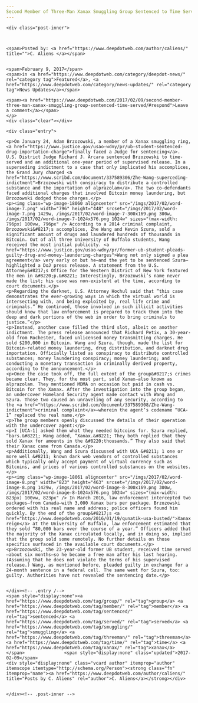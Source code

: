 ```yaml
---
Second Member of Three-Man Xanax Smuggling Group Sentenced to Time Served
---
```

<article class="post-listing post-18049 post type-post status-publish format-standard has-post-thumbnail hentry  tag-group tag-member tag-sentenced tag-served tag-threeman tag-time tag-xanax">
    
    <div class="post-inner">
    
    
        
    <span>Posted by: <a href="https://www.deepdotweb.com/author/caliens/" title="">C. Aliens </a></span>
    
    
    <span>February 9, 2017</span>
    <span>in <a href="https://www.deepdotweb.com/category/deepdot-news/" rel="category tag">Featured</a>, <a href="https://www.deepdotweb.com/category/news-updates/" rel="category tag">News Updates</a></span>
    
    <span><a href="https://www.deepdotweb.com/2017/02/09/second-member-three-man-xanax-smuggling-group-sentenced-time-served/#respond">Leave a comment</a></span>
    </p>
    <div class="clear"></div>
    
    <div class="entry">
    
    <p>On January 24, Adam Brzozowski, a member of a Xanax smuggling ring, <a href="https://www.justice.gov/usao-wdny/pr/ub-student-sentenced-drug-importation-charge">finally faced a Judge for sentencing</a>. U.S. District Judge Richard J. Arcara sentenced Brzozowski to time-served and an additional one-year period of supervised release. In a superseding indictment to a case that only implicated his accomplices, the Grand Jury charged <a href="https://www.scribd.com/document/337589306/Zhe-Wang-superceding-indictment">Brzozowski with conspiracy to distribute a controlled substance and the importation of alprazolam</a>. The two co-defendants faced additional charges that involved Bitcoin money laundering, but Brzozowski dodged those charges.</p>
    <p><img class="wp-image-18060 aligncenter" src="/imgs/2017/02/word-image-7.png" width="796" height="448" srcset="/imgs/2017/02/word-image-7.png 1429w, /imgs/2017/02/word-image-7-300x169.png 300w, /imgs/2017/02/word-image-7-1024x576.png 1024w" sizes="(max-width: 796px) 100vw, 796px" /> According to a 2014 criminal complaint, Brzozowski&#8217;s accomplices, Zhe Wang and Kevin Szura, sold a significant amount of drugs and laundered hundreds of thousands in Bitcoin. Out of all three University of Buffalo students, Wang received the most initial publicity. <a href="https://www.justice.gov/usao-wdny/pr/former-ub-student-pleads-guilty-drug-and-money-laundering-charges">Wang not only signed a plea agreement</a> very early on but he—and the yet to be sentenced Szura—highlighted a DoJ press release. A statement from the U.S. Attorney&#8217;s Office for the Western District of New York featured the men in &#8220;p.&#8221; Interestingly, Brzozowski’s name never made the list; his case was non-existent at the time, according to court documents.</p>
    <p>Regarding the darknet, U.S. Attorney Hochul said that “this case demonstrates the ever-growing ways in which the virtual world is intersecting with, and being exploited by, real life crime and criminals.” He continued, those involved in such illicit activities should know that law enforcement is prepared to track them into the deep and dark portions of the web in order to bring criminals to justice.”</p>
    <p>Instead, another case filled the third slot, albeit on another indictment. The press release announced that Richard Petix, a 30-year-old from Rochester, faced unlicensed money transmitting charges. He sold $200,000 in Bitcoin. Wang and Szura, though, made the list for Bitcoin-related money laundering, drug distribution, and darknet drug importation. Officially listed as conspiracy to distribute controlled substances; money laundering conspiracy; money laundering; and conducting a monetary transaction in criminally derived property, according to the announcement.</p>
    <p>Once the case took off, the full extent of the group&#8217;s crimes became clear. They, for the most part, sold Xanax—also known as alprazolam. They mentioned MDMA on occasion but paid in cash vs. Bitcoin for the Xanax. After the investigation into the group began, an undercover Homeland Security agent made contact with Wang and Szura. Those two caused an unraveling of any security, according to the <a href="https://www.scribd.com/document/337589308/Zhe-Wang-indictment">criminal complaint</a>—wherein the agent’s codename “UCA-1” replaced the real name.</p>
    <p>The group members openly discussed the details of their operation with the undercover agent:</p>
    <p>I [UCA-1] asked them what they needed bitcoins for. Szura replied, “bars.&#8221; Wang added, “Xanax.&#8221; They both replied that they sold Xanax for amounts in the &#8220;thousands.” They also said that their Xanax came from Canada.</p>
    <p>Additionally, Wang and Szura discussed with UCA &#8211; 1 one or more well &#8211; known dark web vendors of controlled substances which typically only accept payment of virtual currency such as Bitcoins, and prices of various controlled substances on the websites.</p>
    <p><img class="wp-image-18061 aligncenter" src="/imgs/2017/02/word-image-8.png" width="823" height="463" srcset="/imgs/2017/02/word-image-8.png 1429w, /imgs/2017/02/word-image-8-300x169.png 300w, /imgs/2017/02/word-image-8-1024x576.png 1024w" sizes="(max-width: 823px) 100vw, 823px" /> In March 2016, law enforcement intercepted two packages—from Canada—with 3,000 Xanax bars per package. Brzozowski ordered with his real name and address; police officers found him quickly. By the end of the group&#8217;s <a href="https://www.deepdotweb.com/2016/01/19/qunatik-usa-busted/">Xanax reign</a> at the University of Buffalo, law enforcement estimated that they sold “80,000 bars over the course of a year.” Officers added that the majority of the Xanax circulated locally, and in doing so, implied that the group sold some remotely. No further details on those specifics surfaced in the available court documents.</p>
    <p>Brzozowski, the 23-year-old former UB student, received time served—about six months—so he became a free man after his last hearing. (Assuming that he does not violate the terms of his supervised release.) Wang, as mentioned before, pleaded guilty in exchange for a 24-month sentence in a federal cell. The same went for Szura, too: guilty. Authorities have not revealed the sentencing date.</p>
    
    
    </div><!-- .entry /-->
    <span style="display:none"><a href="https://www.deepdotweb.com/tag/group/" rel="tag">group</a> <a href="https://www.deepdotweb.com/tag/member/" rel="tag">member</a> <a href="https://www.deepdotweb.com/tag/sentenced/" rel="tag">sentenced</a> <a href="https://www.deepdotweb.com/tag/served/" rel="tag">served</a> <a href="https://www.deepdotweb.com/tag/smuggling/" rel="tag">smuggling</a> <a href="https://www.deepdotweb.com/tag/threeman/" rel="tag">threeman</a> <a href="https://www.deepdotweb.com/tag/time/" rel="tag">time</a> <a href="https://www.deepdotweb.com/tag/xanax/" rel="tag">xanax</a></span>				<span style="display:none" class="updated">2017-02-09</span>
    <div style="display:none" class="vcard author" itemprop="author" itemscope itemtype="http://schema.org/Person"><strong class="fn" itemprop="name"><a href="https://www.deepdotweb.com/author/caliens/" title="Posts by C. Aliens" rel="author">C. Aliens</a></strong></div>
    
    
    </div><!-- .post-inner -->
</article><!-- .post-listing -->

